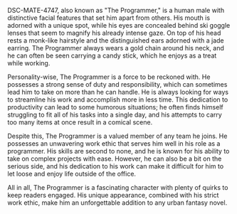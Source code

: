 DSC-MATE-4747, also known as "The Programmer," is a human male with distinctive facial features that set him apart from others. His mouth is adorned with a unique spot, while his eyes are concealed behind ski goggle lenses that seem to magnify his already intense gaze. On top of his head rests a monk-like hairstyle and the distinguished ears adorned with a jade earring. The Programmer always wears a gold chain around his neck, and he can often be seen carrying a candy stick, which he enjoys as a treat while working.

Personality-wise, The Programmer is a force to be reckoned with. He possesses a strong sense of duty and responsibility, which can sometimes lead him to take on more than he can handle. He is always looking for ways to streamline his work and accomplish more in less time. This dedication to productivity can lead to some humorous situations; he often finds himself struggling to fit all of his tasks into a single day, and his attempts to carry too many items at once result in a comical scene.

Despite this, The Programmer is a valued member of any team he joins. He possesses an unwavering work ethic that serves him well in his role as a programmer. His skills are second to none, and he is known for his ability to take on complex projects with ease. However, he can also be a bit on the serious side, and his dedication to his work can make it difficult for him to let loose and enjoy life outside of the office.

All in all, The Programmer is a fascinating character with plenty of quirks to keep readers engaged. His unique appearance, combined with his strict work ethic, make him an unforgettable addition to any urban fantasy novel.